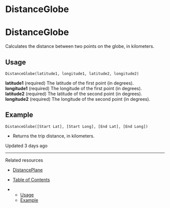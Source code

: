 # DistanceGlobe

# DistanceGlobe

Calculates the distance between two points on the globe, in kilometers.

## Usage

```
DistanceGlobe(latitude1, longitude1, latitude2, longitude2)
```

‍**latitude1** (required) The latitude of the first point (in degrees).  
**longitude1** (required) The longitude of the first point (in degrees).  
**latitude2** (required) The latitude of the second point (in degrees).  
**longitude2** (required) The longitude of the second point (in degrees).

## Example

```
DistanceGlobe([Start Lat], [Start Long], [End Lat], [End Long])
```

* Returns the trip distance, in kilometers.

Updated 3 days ago

---

Related resources

* [DistancePlane](/docs/distanceplane)

* [Table of Contents](#)
* + [Usage](#usage)
  + [Example](#example)